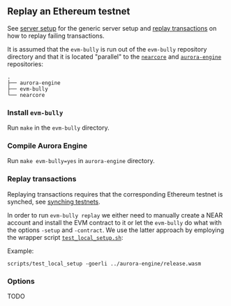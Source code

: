 ## Replay an Ethereum testnet

See [server setup](server.md) for the generic server setup and [replay
transactions](replay-tx.md) on how to replay failing transactions.

It is assumed that the `evm-bully` is run out of the `evm-bully`
repository directory and that it is located "parallel" to the
[`nearcore`](https://github.com/near/nearcore/) and
[`aurora-engine`](https://github.com/aurora-is-near/aurora-engine)
repositories:

    .
    ├── aurora-engine
    ├── evm-bully
    └── nearcore

### Install `evm-bully`

Run `make` in the `evm-bully` directory.

### Compile Aurora Engine

Run `make evm-bully=yes` in `aurora-engine` directory.

### Replay transactions

Replaying transactions requires that the corresponding Ethereum testnet
is synched, see [synching testnets](server.md#synching-testnets).

In order to run `evm-bully replay` we either need to manually create a
NEAR account and install the EVM contract to it or let the `evm-bully`
do what with the options `-setup` and `-contract`. We use the latter
approach by employing the wrapper script
[`test_local_setup.sh`](../scripts/test_local_setup.sh):

Example:

    scripts/test_local_setup -goerli ../aurora-engine/release.wasm

### Options

TODO
